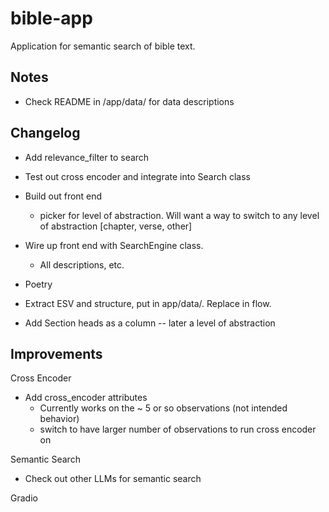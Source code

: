 # bible-app
Application for semantic search of bible text.


## Notes

- Check README in /app/data/ for data descriptions


## Changelog

- Add relevance_filter to search

- Test out cross encoder and integrate into Search class

- Build out front end
    - picker for level of abstraction.  Will want a way to switch to any level of abstraction [chapter, verse, other]

- Wire up front end with SearchEngine class.  
    - All descriptions, etc.

- Poetry

- Extract ESV and structure, put in app/data/.  Replace in flow.

- Add Section heads as a column  --  later a level of abstraction


## Improvements

Cross Encoder

- Add cross_encoder attributes
    - Currently works on the ~ 5 or so observations (not intended behavior)
    - switch to have larger number of observations to run cross encoder on


Semantic Search
- Check out other LLMs for semantic search


Gradio
